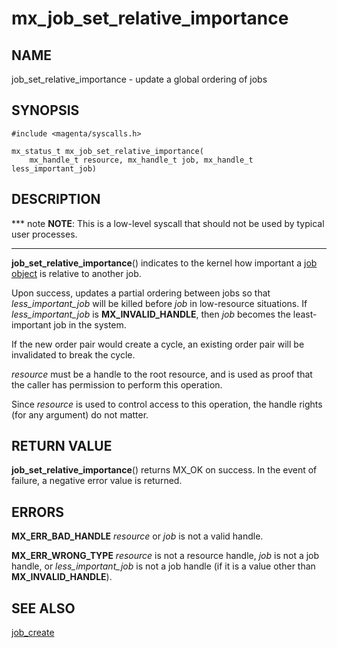 # mx_job_set_relative_importance

## NAME

job_set_relative_importance - update a global ordering of jobs

## SYNOPSIS

```
#include <magenta/syscalls.h>

mx_status_t mx_job_set_relative_importance(
    mx_handle_t resource, mx_handle_t job, mx_handle_t less_important_job)

```

## DESCRIPTION

*** note
**NOTE**: This is a low-level syscall that should not be used by typical user
processes.
***

**job_set_relative_importance**() indicates to the kernel how important a [job
object](../objects/job.md) is relative to another job.

Upon success, updates a partial ordering between jobs so that
*less_important_job* will be killed before *job* in low-resource situations. If
*less_important_job* is **MX_INVALID_HANDLE**, then *job* becomes the
least-important job in the system.

If the new order pair would create a cycle, an existing order pair will be
invalidated to break the cycle.

*resource* must be a handle to the root resource, and is used as proof that the
caller has permission to perform this operation.

Since *resource* is used to control access to this operation, the handle rights
(for any argument) do not matter.

## RETURN VALUE

**job_set_relative_importance**() returns MX_OK on success. In the event of
failure, a negative error value is returned.

## ERRORS

**MX_ERR_BAD_HANDLE** *resource* or *job* is not a valid handle.

**MX_ERR_WRONG_TYPE** *resource* is not a resource handle, *job* is not a job
handle, or *less_important_job* is not a job handle (if it is a value other than
**MX_INVALID_HANDLE**).

## SEE ALSO

[job_create](job_create.md)
